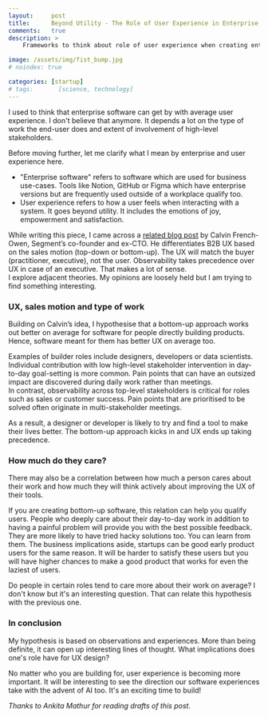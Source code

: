 ```yaml
---
layout:     post
title:      Beyond Utility - The Role of User Experience in Enterprise Software
comments:   true
description: >
    Frameworks to think about role of user experience when creating enterprise software

image: /assets/img/fist_bump.jpg
# noindex: true

categories: [startup]
# tags:       [science, technology]
---
```


I used to think that enterprise software can get by with average user experience. I don't believe that anymore. It depends a lot on the type of work the end-user does and extent of involvement of high-level stakeholders.

Before moving further, let me clarify what I mean by enterprise and user experience here.
- "Enterprise software" refers to software which are used for business use-cases. Tools like Notion, GitHub or Figma which have enterprise versions but are frequently used outside of a workplace qualify too.
- User experience refers to how a user feels when interacting with a system. It goes beyond utility. It includes the emotions of joy, empowerment and satisfaction.

While writing this piece, I came across a [related blog post](https://calv.info/ux-doesnt-end-with-the-user) by Calvin French-Owen, Segment’s co-founder and ex-CTO. He differentiates B2B UX based on the sales motion (top-down or bottom-up). The UX will match the buyer (practitioner, executive), not the user. Observability takes precedence over UX in case of an executive. That makes a lot of sense.   
I explore adjacent theories. My opinions are loosely held but I am trying to find something interesting.

### UX, sales motion and type of work

Building on Calvin’s idea, I hypothesise that a bottom-up approach works out better on average for software for people directly building products. Hence, software meant for them has better UX on average too.

Examples of builder roles include designers, developers or data scientists. Individual contribution with low high-level stakeholder intervention in day-to-day goal-setting is more common. Pain points that can have an outsized impact are discovered during daily work rather than meetings.  
In contrast, observability across top-level stakeholders is critical for roles such as sales or customer success. Pain points that are prioritised to be solved often originate in multi-stakeholder meetings. 

As a result, a designer or developer is likely to try and find a tool to make their lives better. The bottom-up approach kicks in and UX ends up taking precedence.

### How much do they care?

There may also be a correlation between how much a person cares about their work and how much they will think actively about improving the UX of their tools.

If you are creating bottom-up software, this relation can help you qualify users. People who deeply care about their day-to-day work in addition to having a painful problem will provide you with the best possible feedback. They are more likely to have tried hacky solutions too. You can learn from them. The business implications aside, startups can be good early product users for the same reason. It will be harder to satisfy these users but you will have higher chances to make a good product that works for even the laziest of users.

Do people in certain roles tend to care more about their work on average? I don't know but it's an interesting question. That can relate this hypothesis with the previous one.

### In conclusion

My hypothesis is based on observations and experiences. More than being definite, it can open up interesting lines of thought. What implications does one's role have for UX design?

No matter who you are building for, user experience is becoming more important. It will be interesting to see the direction our software experiences take with the advent of AI too. It's an exciting time to build!

_Thanks to Ankita Mathur for reading drafts of this post._
